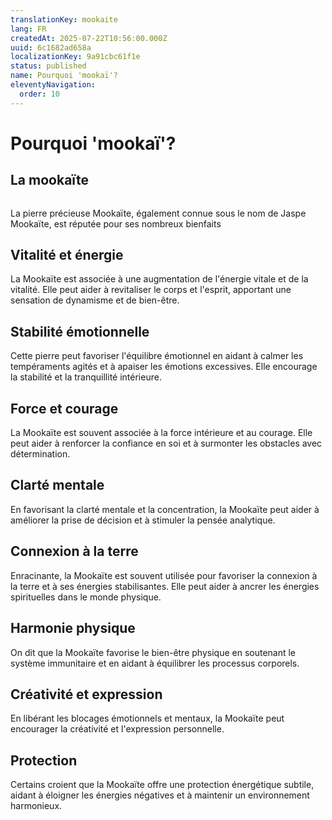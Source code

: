 ```yaml
---
translationKey: mookaite
lang: FR
createdAt: 2025-07-22T10:56:00.000Z
uuid: 6c1682ad658a
localizationKey: 9a91cbc61f1e
status: published
name: Pourquoi 'mookaï'?
eleventyNavigation:
  order: 10
---
```

# Pourquoi 'mookaï'?

## La mookaïte

<img src="/_images/Capture%20d%E2%80%99%C3%A9cran%202023-12-15%20%C3%A0%2013.36.33.webp" alt="" />

La pierre précieuse Mookaïte, également connue sous le nom de Jaspe Mookaïte, est réputée pour ses nombreux bienfaits

## Vitalité et énergie

La Mookaïte est associée à une augmentation de l'énergie vitale et de la vitalité. Elle peut aider à revitaliser le corps et l'esprit, apportant une sensation de dynamisme et de bien-être.

## Stabilité émotionnelle

Cette pierre peut favoriser l'équilibre émotionnel en aidant à calmer les tempéraments agités et à apaiser les émotions excessives. Elle encourage la stabilité et la tranquillité intérieure.

## Force et courage

La Mookaïte est souvent associée à la force intérieure et au courage. Elle peut aider à renforcer la confiance en soi et à surmonter les obstacles avec détermination.

## Clarté mentale

En favorisant la clarté mentale et la concentration, la Mookaïte peut aider à améliorer la prise de décision et à stimuler la pensée analytique.

## Connexion à la terre

Enracinante, la Mookaïte est souvent utilisée pour favoriser la connexion à la terre et à ses énergies stabilisantes. Elle peut aider à ancrer les énergies spirituelles dans le monde physique.

## Harmonie physique

On dit que la Mookaïte favorise le bien-être physique en soutenant le système immunitaire et en aidant à équilibrer les processus corporels.

## Créativité et expression

En libérant les blocages émotionnels et mentaux, la Mookaïte peut encourager la créativité et l'expression personnelle.

## Protection

Certains croient que la Mookaïte offre une protection énergétique subtile, aidant à éloigner les énergies négatives et à maintenir un environnement harmonieux.
